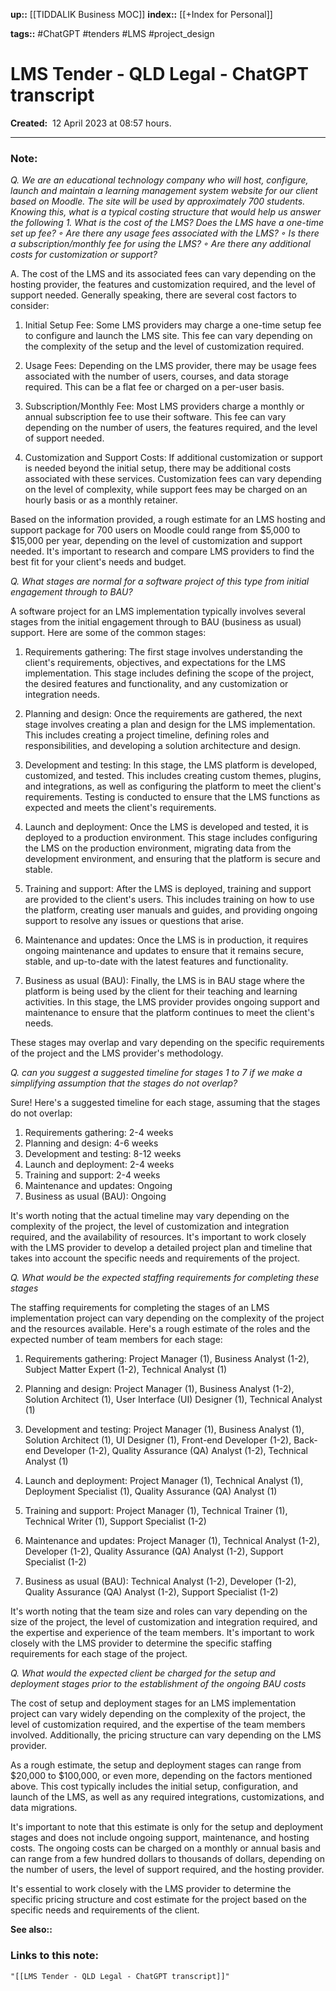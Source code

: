 **up::** [[TIDDALIK Business MOC]]
**index::** [[+Index for Personal]]
 

**tags::** #ChatGPT #tenders #LMS #project_design

# LMS Tender - QLD Legal - ChatGPT transcript

**Created:**  12 April 2023 at  08:57 hours.

___
### Note:
*Q. We are an educational technology company who will host, configure, launch and maintain a learning management system website for our client based on Moodle. The site will be used by approximately 700 students. Knowing this, what is a typical costing structure that would help us answer the following 1. What is the cost of the LMS? Does the LMS have a one-time set up fee? ◦ Are there any usage fees associated with the LMS? ◦ Is there a subscription/monthly fee for using the LMS? ◦ Are there any additional costs for customization or support?*

A. The cost of the LMS and its associated fees can vary depending on the hosting provider, the features and customization required, and the level of support needed. Generally speaking, there are several cost factors to consider:

1.  Initial Setup Fee: Some LMS providers may charge a one-time setup fee to configure and launch the LMS site. This fee can vary depending on the complexity of the setup and the level of customization required.
    
2.  Usage Fees: Depending on the LMS provider, there may be usage fees associated with the number of users, courses, and data storage required. This can be a flat fee or charged on a per-user basis.
    
3.  Subscription/Monthly Fee: Most LMS providers charge a monthly or annual subscription fee to use their software. This fee can vary depending on the number of users, the features required, and the level of support needed.
    
4.  Customization and Support Costs: If additional customization or support is needed beyond the initial setup, there may be additional costs associated with these services. Customization fees can vary depending on the level of complexity, while support fees may be charged on an hourly basis or as a monthly retainer.
    

Based on the information provided, a rough estimate for an LMS hosting and support package for 700 users on Moodle could range from $5,000 to $15,000 per year, depending on the level of customization and support needed. It's important to research and compare LMS providers to find the best fit for your client's needs and budget.

*Q. What stages are normal for a software project of this type from initial engagement through to BAU?*

A software project for an LMS implementation typically involves several stages from the initial engagement through to BAU (business as usual) support. Here are some of the common stages:

1.  Requirements gathering: The first stage involves understanding the client's requirements, objectives, and expectations for the LMS implementation. This stage includes defining the scope of the project, the desired features and functionality, and any customization or integration needs.
    
2.  Planning and design: Once the requirements are gathered, the next stage involves creating a plan and design for the LMS implementation. This includes creating a project timeline, defining roles and responsibilities, and developing a solution architecture and design.
    
3.  Development and testing: In this stage, the LMS platform is developed, customized, and tested. This includes creating custom themes, plugins, and integrations, as well as configuring the platform to meet the client's requirements. Testing is conducted to ensure that the LMS functions as expected and meets the client's requirements.
    
4.  Launch and deployment: Once the LMS is developed and tested, it is deployed to a production environment. This stage includes configuring the LMS on the production environment, migrating data from the development environment, and ensuring that the platform is secure and stable.
    
5.  Training and support: After the LMS is deployed, training and support are provided to the client's users. This includes training on how to use the platform, creating user manuals and guides, and providing ongoing support to resolve any issues or questions that arise.
    
6.  Maintenance and updates: Once the LMS is in production, it requires ongoing maintenance and updates to ensure that it remains secure, stable, and up-to-date with the latest features and functionality.
    
7.  Business as usual (BAU): Finally, the LMS is in BAU stage where the platform is being used by the client for their teaching and learning activities. In this stage, the LMS provider provides ongoing support and maintenance to ensure that the platform continues to meet the client's needs.
    
These stages may overlap and vary depending on the specific requirements of the project and the LMS provider's methodology.

*Q. can you suggest a suggested timeline for stages 1 to 7 if we make a simplifying assumption that the stages do not overlap?*

Sure! Here's a suggested timeline for each stage, assuming that the stages do not overlap:

1.  Requirements gathering: 2-4 weeks
2.  Planning and design: 4-6 weeks
3.  Development and testing: 8-12 weeks
4.  Launch and deployment: 2-4 weeks
5.  Training and support: 2-4 weeks
6.  Maintenance and updates: Ongoing
7.  Business as usual (BAU): Ongoing

It's worth noting that the actual timeline may vary depending on the complexity of the project, the level of customization and integration required, and the availability of resources. It's important to work closely with the LMS provider to develop a detailed project plan and timeline that takes into account the specific needs and requirements of the project.

*Q. What would be the expected staffing requirements for completing these stages*

The staffing requirements for completing the stages of an LMS implementation project can vary depending on the complexity of the project and the resources available. Here's a rough estimate of the roles and the expected number of team members for each stage:

1.  Requirements gathering: Project Manager (1), Business Analyst (1-2), Subject Matter Expert (1-2), Technical Analyst (1)
    
2.  Planning and design: Project Manager (1), Business Analyst (1-2), Solution Architect (1), User Interface (UI) Designer (1), Technical Analyst (1)
    
3.  Development and testing: Project Manager (1), Business Analyst (1), Solution Architect (1), UI Designer (1), Front-end Developer (1-2), Back-end Developer (1-2), Quality Assurance (QA) Analyst (1-2), Technical Analyst (1)
    
4.  Launch and deployment: Project Manager (1), Technical Analyst (1), Deployment Specialist (1), Quality Assurance (QA) Analyst (1)
    
5.  Training and support: Project Manager (1), Technical Trainer (1), Technical Writer (1), Support Specialist (1-2)
    
6.  Maintenance and updates: Project Manager (1), Technical Analyst (1-2), Developer (1-2), Quality Assurance (QA) Analyst (1-2), Support Specialist (1-2)
    
7.  Business as usual (BAU): Technical Analyst (1-2), Developer (1-2), Quality Assurance (QA) Analyst (1-2), Support Specialist (1-2)
    
It's worth noting that the team size and roles can vary depending on the size of the project, the level of customization and integration required, and the expertise and experience of the team members. It's important to work closely with the LMS provider to determine the specific staffing requirements for each stage of the project.

*Q. What would the expected client be charged for the setup and deployment stages prior to the establishment of the ongoing BAU costs*

The cost of setup and deployment stages for an LMS implementation project can vary widely depending on the complexity of the project, the level of customization required, and the expertise of the team members involved. Additionally, the pricing structure can vary depending on the LMS provider.

As a rough estimate, the setup and deployment stages can range from $20,000 to $100,000, or even more, depending on the factors mentioned above. This cost typically includes the initial setup, configuration, and launch of the LMS, as well as any required integrations, customizations, and data migrations.

It's important to note that this estimate is only for the setup and deployment stages and does not include ongoing support, maintenance, and hosting costs. The ongoing costs can be charged on a monthly or annual basis and can range from a few hundred dollars to thousands of dollars, depending on the number of users, the level of support required, and the hosting provider.

It's essential to work closely with the LMS provider to determine the specific pricing structure and cost estimate for the project based on the specific needs and requirements of the client.

**See also::** 

### Links to this note:
```query
"[[LMS Tender - QLD Legal - ChatGPT transcript]]"
```

